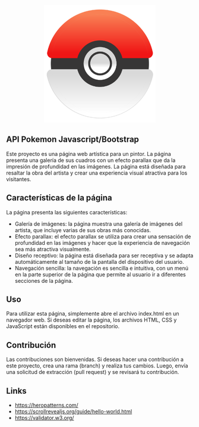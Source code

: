 
<div>
<p style = 'text-align:center;'>
<img src="https://github.com/EvaBustamante7/API-Pokemon-Javascript-Bootstrap/blob/main/css/pokeball_.svg" alt="pokeball" width="300px">
</p>
</div>

## API Pokemon Javascript/Bootstrap

Este proyecto es una página web artística para un pintor. La página presenta una galería de sus cuadros con un efecto parallax que da la impresión de profundidad en las imágenes. La página está diseñada para resaltar la obra del artista y crear una experiencia visual atractiva para los visitantes.

## Características de la página
La página presenta las siguientes características:
* Galería de imágenes: la página muestra una galería de imágenes del artista, que incluye varias de sus obras más conocidas.
* Efecto parallax: el efecto parallax se utiliza para crear una sensación de profundidad en las imágenes y hacer que la experiencia de navegación sea más atractiva visualmente.  
* Diseño receptivo: la página está diseñada para ser receptiva y se adapta automáticamente al tamaño de la pantalla del dispositivo del usuario.
* Navegación sencilla: la navegación es sencilla e intuitiva, con un menú en la parte superior de la página que permite al usuario ir a diferentes secciones de la página.

## Uso
Para utilizar esta página, simplemente abre el archivo index.html en un navegador web. Si deseas editar la página, los archivos HTML, CSS y JavaScript están disponibles en el repositorio.

## Contribución
Las contribuciones son bienvenidas. Si deseas hacer una contribución a este proyecto, crea una rama (branch) y realiza tus cambios. Luego, envía una solicitud de extracción (pull request) y se revisará tu contribución.

## Links
* https://heropatterns.com/
* https://scrollrevealjs.org/guide/hello-world.html
* https://validator.w3.org/
